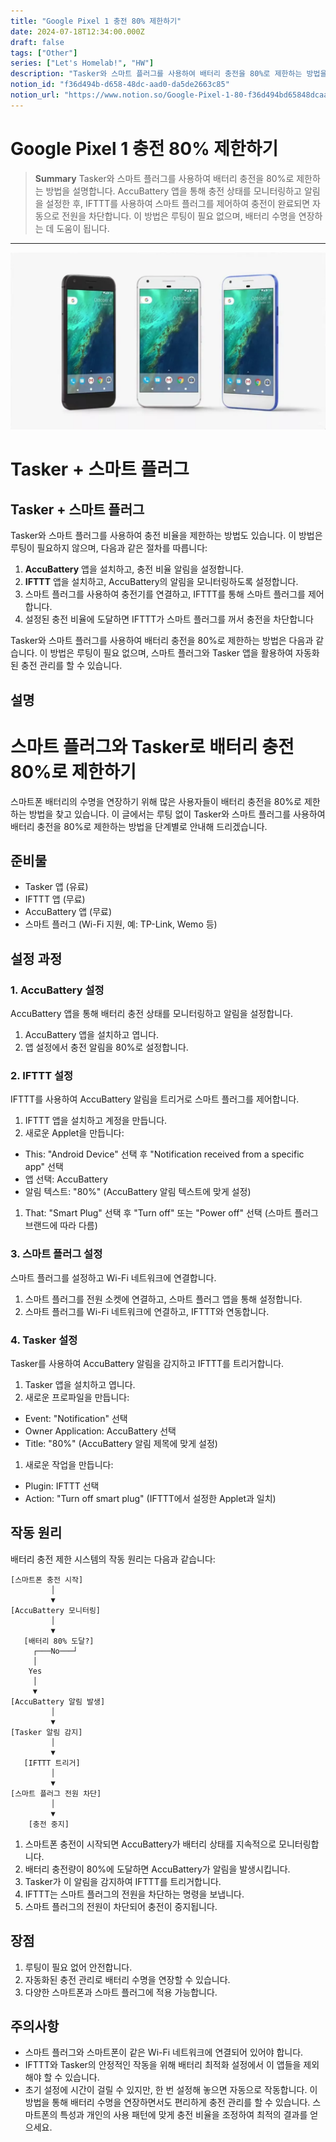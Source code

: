 ```yaml
---
title: "Google Pixel 1 충전 80% 제한하기"
date: 2024-07-18T12:34:00.000Z
draft: false
tags: ["Other"]
series: ["Let's Homelab!", "HW"]
description: "Tasker와 스마트 플러그를 사용하여 배터리 충전을 80%로 제한하는 방법을 설명합니다. AccuBattery 앱을 통해 충전 상태를 모니터링하고 알림을 설정한 후, IFTTT를 사용하여 스마트 플러그를 제어하여 충전이 완료되면 자동으로 전원을 차단합니다. 이 방법은 루팅이 필요 없으며, 배터리 수명을 연장하는 데 도움이 됩니다."
notion_id: "f36d494b-d658-48dc-aad0-da5de2663c85"
notion_url: "https://www.notion.so/Google-Pixel-1-80-f36d494bd65848dcaad0da5de2663c85"
---
```


# Google Pixel 1 충전 80% 제한하기

> **Summary**
> Tasker와 스마트 플러그를 사용하여 배터리 충전을 80%로 제한하는 방법을 설명합니다. AccuBattery 앱을 통해 충전 상태를 모니터링하고 알림을 설정한 후, IFTTT를 사용하여 스마트 플러그를 제어하여 충전이 완료되면 자동으로 전원을 차단합니다. 이 방법은 루팅이 필요 없으며, 배터리 수명을 연장하는 데 도움이 됩니다.

---

![Image](image_9e8be01e4bae.webp)

# **Tasker + 스마트 플러그**

## **Tasker + 스마트 플러그**

Tasker와 스마트 플러그를 사용하여 충전 비율을 제한하는 방법도 있습니다. 이 방법은 루팅이 필요하지 않으며, 다음과 같은 절차를 따릅니다:

1. **AccuBattery** 앱을 설치하고, 충전 비율 알림을 설정합니다.
1. **IFTTT** 앱을 설치하고, AccuBattery의 알림을 모니터링하도록 설정합니다.
1. 스마트 플러그를 사용하여 충전기를 연결하고, IFTTT를 통해 스마트 플러그를 제어합니다.
1. 설정된 충전 비율에 도달하면 IFTTT가 스마트 플러그를 꺼서 충전을 차단합니다

Tasker와 스마트 플러그를 사용하여 배터리 충전을 80%로 제한하는 방법은 다음과 같습니다. 이 방법은 루팅이 필요 없으며, 스마트 플러그와 Tasker 앱을 활용하여 자동화된 충전 관리를 할 수 있습니다.

## 설명

# 스마트 플러그와 Tasker로 배터리 충전 80%로 제한하기

스마트폰 배터리의 수명을 연장하기 위해 많은 사용자들이 배터리 충전을 80%로 제한하는 방법을 찾고 있습니다. 이 글에서는 루팅 없이 Tasker와 스마트 플러그를 사용하여 배터리 충전을 80%로 제한하는 방법을 단계별로 안내해 드리겠습니다.

## 준비물

- Tasker 앱 (유료)
- IFTTT 앱 (무료)
- AccuBattery 앱 (무료)
- 스마트 플러그 (Wi-Fi 지원, 예: TP-Link, Wemo 등)
## 설정 과정

### 1. AccuBattery 설정

AccuBattery 앱을 통해 배터리 충전 상태를 모니터링하고 알림을 설정합니다.

1. AccuBattery 앱을 설치하고 엽니다.
1. 앱 설정에서 충전 알림을 80%로 설정합니다.
### 2. IFTTT 설정

IFTTT를 사용하여 AccuBattery 알림을 트리거로 스마트 플러그를 제어합니다.

1. IFTTT 앱을 설치하고 계정을 만듭니다.
1. 새로운 Applet을 만듭니다:
  - This: "Android Device" 선택 후 "Notification received from a specific app" 선택
  - 앱 선택: AccuBattery
  - 알림 텍스트: "80%" (AccuBattery 알림 텍스트에 맞게 설정)
1. That: "Smart Plug" 선택 후 "Turn off" 또는 "Power off" 선택 (스마트 플러그 브랜드에 따라 다름)
### 3. 스마트 플러그 설정

스마트 플러그를 설정하고 Wi-Fi 네트워크에 연결합니다.

1. 스마트 플러그를 전원 소켓에 연결하고, 스마트 플러그 앱을 통해 설정합니다.
1. 스마트 플러그를 Wi-Fi 네트워크에 연결하고, IFTTT와 연동합니다.
### 4. Tasker 설정

Tasker를 사용하여 AccuBattery 알림을 감지하고 IFTTT를 트리거합니다.

1. Tasker 앱을 설치하고 엽니다.
1. 새로운 프로파일을 만듭니다:
  - Event: "Notification" 선택
  - Owner Application: AccuBattery 선택
  - Title: "80%" (AccuBattery 알림 제목에 맞게 설정)
1. 새로운 작업을 만듭니다:
  - Plugin: IFTTT 선택
  - Action: "Turn off smart plug" (IFTTT에서 설정한 Applet과 일치)
## 작동 원리

배터리 충전 제한 시스템의 작동 원리는 다음과 같습니다:

```plain text
[스마트폰 충전 시작]
         │
         ▼
[AccuBattery 모니터링]
         │
         ▼
   [배터리 80% 도달?]
     ┌───No───┘
     │
    Yes
     │
     ▼
[AccuBattery 알림 발생]
         │
         ▼
[Tasker 알림 감지]
         │
         ▼
   [IFTTT 트리거]
         │
         ▼
[스마트 플러그 전원 차단]
         │
         ▼
    [충전 중지]

```

1. 스마트폰 충전이 시작되면 AccuBattery가 배터리 상태를 지속적으로 모니터링합니다.
1. 배터리 충전량이 80%에 도달하면 AccuBattery가 알림을 발생시킵니다.
1. Tasker가 이 알림을 감지하여 IFTTT를 트리거합니다.
1. IFTTT는 스마트 플러그의 전원을 차단하는 명령을 보냅니다.
1. 스마트 플러그의 전원이 차단되어 충전이 중지됩니다.
## 장점

1. 루팅이 필요 없어 안전합니다.
1. 자동화된 충전 관리로 배터리 수명을 연장할 수 있습니다.
1. 다양한 스마트폰과 스마트 플러그에 적용 가능합니다.
## 주의사항

- 스마트 플러그와 스마트폰이 같은 Wi-Fi 네트워크에 연결되어 있어야 합니다.
- IFTTT와 Tasker의 안정적인 작동을 위해 배터리 최적화 설정에서 이 앱들을 제외해야 할 수 있습니다.
- 초기 설정에 시간이 걸릴 수 있지만, 한 번 설정해 놓으면 자동으로 작동합니다.
이 방법을 통해 배터리 수명을 연장하면서도 편리하게 충전 관리를 할 수 있습니다. 스마트폰의 특성과 개인의 사용 패턴에 맞게 충전 비율을 조정하여 최적의 결과를 얻으세요.

